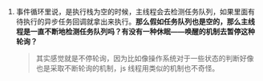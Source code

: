 1. 事件循环里说，是执行栈为空的时候，主线程会去检测任务队列，如果里面有待执行的异步任务回调就拿出来执行。**那么假如任务队列也是空的，那么主线程是一直不断地检测任务队列吗？有没有一种休眠——唤醒的机制去暂停这种轮询？**

   > 其实感觉就是不停轮询，因为比如像操作系统对于一些状态的判断好像也是采取不断轮询的机制，js 线程用类似的机制也不奇怪。